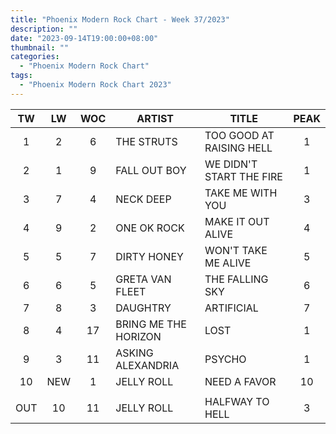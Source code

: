 ```yaml
---
title: "Phoenix Modern Rock Chart - Week 37/2023"
description: ""
date: "2023-09-14T19:00:00+08:00"
thumbnail: ""
categories:
  - "Phoenix Modern Rock Chart"
tags:
  - "Phoenix Modern Rock Chart 2023"
---
```

<!--more-->
|TW|LW|WOC|ARTIST|TITLE|PEAK|
|:---:|:---:|:---:|---|---|:---:|
|1|2|6|THE STRUTS|TOO GOOD AT RAISING HELL|1|
|2|1|9|FALL OUT BOY|WE DIDN'T START THE FIRE|1|
|3|7|4|NECK DEEP|TAKE ME WITH YOU|3|
|4|9|2|ONE OK ROCK|MAKE IT OUT ALIVE|4|
|5|5|7|DIRTY HONEY|WON'T TAKE ME ALIVE|5|
|6|6|5|GRETA VAN FLEET|THE FALLING SKY|6|
|7|8|3|DAUGHTRY|ARTIFICIAL|7|
|8|4|17|BRING ME THE HORIZON|LOST|1|
|9|3|11|ASKING ALEXANDRIA|PSYCHO|1|
|10|NEW|1|JELLY ROLL|NEED A FAVOR|10|
| | | | | | |
|OUT|10|11|JELLY ROLL|HALFWAY TO HELL|3|
